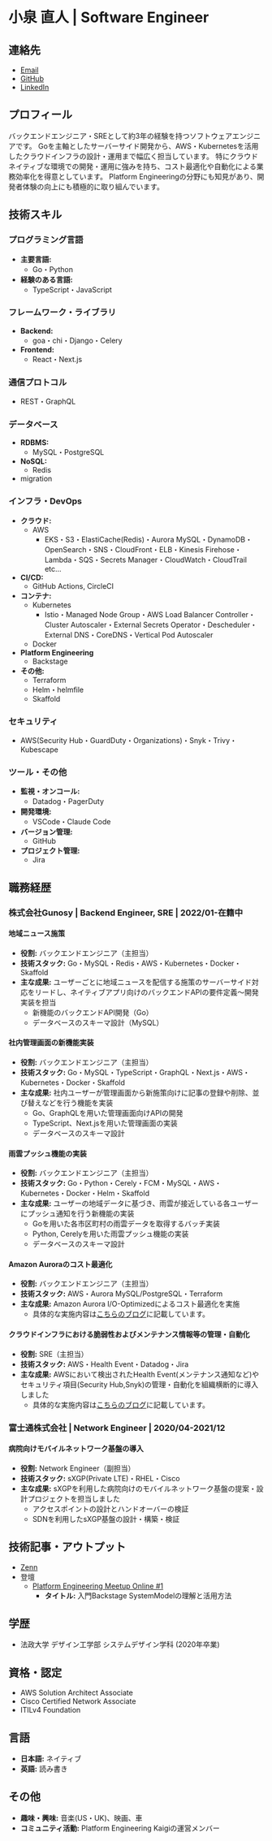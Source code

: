 # 小泉 直人 | Software Engineer

## 連絡先
- [Email](nk70101216@gmail.com)
- [GitHub](https://github.com/koizumi7010)
- [LinkedIn](https://www.linkedin.com/in/naoto-koizumi-161a05225/)

## プロフィール
バックエンドエンジニア・SREとして約3年の経験を持つソフトウェアエンジニアです。
Goを主軸としたサーバーサイド開発から、AWS・Kubernetesを活用したクラウドインフラの設計・運用まで幅広く担当しています。
特にクラウドネイティブな環境での開発・運用に強みを持ち、コスト最適化や自動化による業務効率化を得意としています。
Platform Engineeringの分野にも知見があり、開発者体験の向上にも積極的に取り組んでいます。

## 技術スキル

### プログラミング言語
- **主要言語:**
  - Go・Python
- **経験のある言語:**
  - TypeScript・JavaScript

### フレームワーク・ライブラリ
- **Backend:** 
  - goa・chi・Django・Celery
- **Frontend:** 
  - React・Next.js

### 通信プロトコル
- REST・GraphQL 

### データベース
- **RDBMS:** 
  - MySQL・PostgreSQL
- **NoSQL:** 
  - Redis
- migration

### インフラ・DevOps
- **クラウド:** 
  - AWS
    - EKS・S3・ElastiCache(Redis)・Aurora MySQL・DynamoDB・OpenSearch・SNS・CloudFront・ELB・Kinesis Firehose・Lambda・SQS・Secrets Manager・CloudWatch・CloudTrail etc...
- **CI/CD:**
  - GitHub Actions, CircleCI
- **コンテナ:**
  - Kubernetes
    - Istio・Managed Node Group・AWS Load Balancer Controller・Cluster Autoscaler・External Secrets Operator・Descheduler・External DNS・CoreDNS・Vertical Pod Autoscaler
  - Docker
- **Platform Engineering**
  - Backstage
- **その他:**
  - Terraform
  - Helm・helmfile
  - Skaffold

### セキュリティ
- AWS(Security Hub・GuardDuty・Organizations)・Snyk・Trivy・Kubescape

### ツール・その他
- **監視・オンコール:**
  - Datadog・PagerDuty
- **開発環境:**
  - VSCode・Claude Code
- **バージョン管理:**
  - GitHub
- **プロジェクト管理:**
  - Jira

## 職務経歴

### 株式会社Gunosy | Backend Engineer, SRE | 2022/01-在籍中
#### **地域ニュース施策** 
- **役割:** バックエンドエンジニア（主担当）
- **技術スタック:** Go・MySQL・Redis・AWS・Kubernetes・Docker・Skaffold
- **主な成果:**
  ユーザーごとに地域ニュースを配信する施策のサーバーサイド対応をリードし、ネイティブアプリ向けのバックエンドAPIの要件定義〜開発実装を担当
    - 新機能のバックエンドAPI開発（Go）
    - データベースのスキーマ設計（MySQL）

#### **社内管理画面の新機能実装**
- **役割:** バックエンドエンジニア（主担当）
- **技術スタック:** Go・MySQL・TypeScript・GraphQL・Next.js・AWS・Kubernetes・Docker・Skaffold
- **主な成果:**
  社内ユーザーが管理画面から新施策向けに記事の登録や削除、並び替えなどを行う機能を実装
    - Go、GraphQLを用いた管理画面向けAPIの開発
    - TypeScript、Next.jsを用いた管理画面の実装
    - データベースのスキーマ設計

#### **雨雲プッシュ機能の実装**
- **役割:** バックエンドエンジニア（主担当）
- **技術スタック:** Go・Python・Cerely・FCM・MySQL・AWS・Kubernetes・Docker・Helm・Skaffold
- **主な成果:**
  ユーザーの地域データに基づき、雨雲が接近している各ユーザーにプッシュ通知を行う新機能の実装
    - Goを用いた各市区町村の雨雲データを取得するバッチ実装
    - Python, Cerelyを用いた雨雲プッシュ機能の実装
    - データベースのスキーマ設計

#### **Amazon Auroraのコスト最適化**
- **役割:** バックエンドエンジニア（主担当）
- **技術スタック:** AWS・Aurora MySQL/PostgreSQL・Terraform
- **主な成果:**
  Amazon Aurora I/O-Optimizedによるコスト最適化を実施
    - 具体的な実施内容は[こちらのブログ](https://tech.gunosy.io/entry/aurora_io_optimized)に記載しています。

#### **クラウドインフラにおける脆弱性およびメンテナンス情報等の管理・自動化**
- **役割:** SRE（主担当）
- **技術スタック:** AWS・Health Event・Datadog・Jira
- **主な成果:**
  AWSにおいて検出されたHealth Event(メンテナンス通知など)やセキュリティ項目(Security Hub,Snyk)の管理・自動化を組織横断的に導入しました
    - 具体的な実施内容は[こちらのブログ](https://tech.gunosy.io/entry/infrastructure-issue-jira)に記載しています。

### 富士通株式会社 | Network Engineer | 2020/04-2021/12
#### **病院向けモバイルネットワーク基盤の導入**
- **役割:** Network Engineer（副担当）
- **技術スタック:** sXGP(Private LTE)・RHEL・Cisco
- **主な成果:**
  sXGPを利用した病院向けのモバイルネットワーク基盤の提案・設計プロジェクトを担当しました
    - アクセスポイントの設計とハンドオーバーの検証
    - SDNを利用したsXGP基盤の設計・構築・検証 

## 技術記事・アウトプット
- [Zenn](https://zenn.dev/koizumi7010)
- 登壇
    - [Platform Engineering Meetup Online #1](https://www.youtube.com/watch?v=koMsUFOar88)
        - **タイトル:** 入門Backstage SystemModelの理解と活用方法

## 学歴
- 法政大学 デザイン工学部 システムデザイン学科 (2020年卒業)

## 資格・認定
- AWS Solution Architect Associate
- Cisco Certified Network Associate
- ITILv4 Foundation

## 言語
- **日本語:** ネイティブ
- **英語:** 読み書き

## その他
- **趣味・興味:** 音楽(US・UK)、映画、車
- **コミュニティ活動:** Platform Engineering Kaigiの運営メンバー
